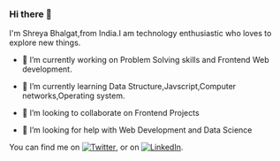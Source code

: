 

### Hi there 👋

I'm Shreya Bhalgat,from India.I am technology enthusiastic who loves to explore new things.

- 🔭 I’m currently working on Problem Solving skills and Frontend Web development.

- 🌱 I’m currently learning Data Structure,Javscript,Computer networks,Operating system.

- 👯 I’m looking to collaborate on Frontend Projects

- 🤔 I’m looking for help with Web Development and Data Science




You can find me on [![Twitter][1.2]][1], or on [![LinkedIn][2.2]][2].

<!-- Icons -->

[1.2]: http://i.imgur.com/wWzX9uB.png (twitter icon without padding)
[2.2]: https://raw.githubusercontent.com/MartinHeinz/MartinHeinz/master/linkedin-3-16.png (LinkedIn icon without padding)

<!-- Links to your social media accounts -->

[1]:https://twitter.com/shreya_bhalgat
[2]: https://www.linkedin.com/in/shreya-bhalgat-275828214/



